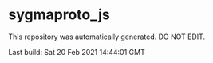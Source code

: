 # sygmaproto_js
This repository was automatically generated. DO NOT EDIT. 

Last build: Sat 20 Feb 2021 14:44:01 GMT
